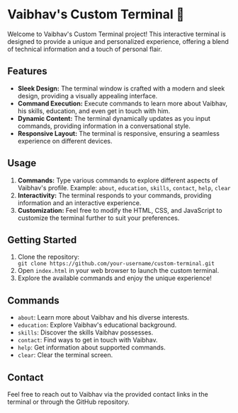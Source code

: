 
<body>
    <h1>Vaibhav's Custom Terminal 🚀</h1>
    <p>Welcome to Vaibhav's Custom Terminal project! This interactive terminal is designed to provide a unique and personalized experience, offering a blend of technical information and a touch of personal flair.</p>
    <h2>Features</h2>
    <ul>
        <li><strong>Sleek Design:</strong> The terminal window is crafted with a modern and sleek design, providing a visually appealing interface.</li>
        <li><strong>Command Execution:</strong> Execute commands to learn more about Vaibhav, his skills, education, and even get in touch with him.</li>
        <li><strong>Dynamic Content:</strong> The terminal dynamically updates as you input commands, providing information in a conversational style.</li>
        <li><strong>Responsive Layout:</strong> The terminal is responsive, ensuring a seamless experience on different devices.</li>
    </ul>
    <h2>Usage</h2>
    <ol>
        <li><strong>Commands:</strong> Type various commands to explore different aspects of Vaibhav's profile. Example: <code>about</code>, <code>education</code>, <code>skills</code>, <code>contact</code>, <code>help</code>, <code>clear</code></li>
        <li><strong>Interactivity:</strong> The terminal responds to your commands, providing information and an interactive experience.</li>
        <li><strong>Customization:</strong> Feel free to modify the HTML, CSS, and JavaScript to customize the terminal further to suit your preferences.</li>
    </ol>
    <h2>Getting Started</h2>
    <ol>
        <li>Clone the repository:</li>
        <code>git clone https://github.com/your-username/custom-terminal.git</code>
        <li>Open <code>index.html</code> in your web browser to launch the custom terminal.</li>
        <li>Explore the available commands and enjoy the unique experience!</li>
    </ol>
    <h2>Commands</h2>
    <ul>
        <li><code>about</code>: Learn more about Vaibhav and his diverse interests.</li>
        <li><code>education</code>: Explore Vaibhav's educational background.</li>
        <li><code>skills</code>: Discover the skills Vaibhav possesses.</li>
        <li><code>contact</code>: Find ways to get in touch with Vaibhav.</li>
        <li><code>help</code>: Get information about supported commands.</li>
        <li><code>clear</code>: Clear the terminal screen.</li>
    </ul>
    <h2>Contact</h2>
    <p>Feel free to reach out to Vaibhav via the provided contact links in the terminal or through the GitHub repository.</p>

</body>

</html>
